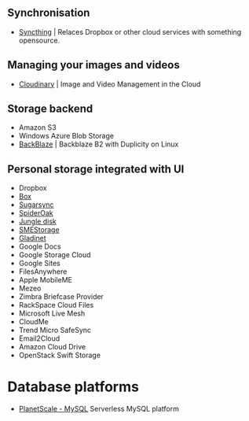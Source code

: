 ## Synchronisation

* [Syncthing](https://docs.syncthing.net/) | Relaces Dropbox or other cloud services with something opensource.

## Managing your images and videos

* [Cloudinary](https://cloudinary.com/) | Image and Video Management in the Cloud

## Storage backend

* Amazon S3
* Windows Azure Blob Storage
* [BackBlaze](https://help.backblaze.com/hc/en-us/articles/115001518354-How-to-configure-Backblaze-B2-with-Duplicity-on-Linux) | Backblaze B2 with Duplicity on Linux

## Personal storage integrated with UI

* Dropbox
* [Box](http://www.box.com/)
* [Sugarsync](https://www.sugarsync.com/sync_comparison.html)
* [SpiderOak](https://spideroak.com)
* [Jungle disk](http://www.jungledisk.com)
* [SMEStorage](http://smestorage.com)
* [Gladinet](https://www.gladinet.com/)
* Google Docs
* Google Storage Cloud
* Google Sites
* FilesAnywhere
* Apple MobileME
* Mezeo
* Zimbra Briefcase Provider
* RackSpace Cloud Files
* Microsoft Live Mesh
* CloudMe
* Trend Micro SafeSync
* Email2Cloud
* Amazon Cloud Drive
* OpenStack Swift Storage


# Database platforms
* [PlanetScale - MySQL](https://planetscale.com/) Serverless MySQL platform
